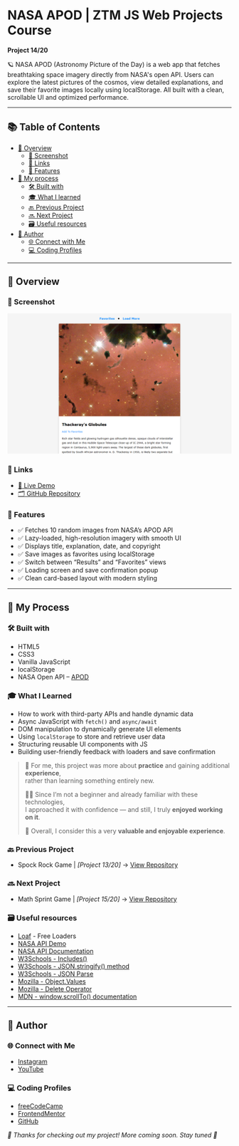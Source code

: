 # NASA APOD | ZTM JS Web Projects Course

**Project 14/20**

🪐 NASA APOD (Astronomy Picture of the Day) is a web app that fetches breathtaking space imagery directly from NASA's open API. Users can explore the latest pictures of the cosmos, view detailed explanations, and save their favorite images locally using localStorage. All built with a clean, scrollable UI and optimized performance.

---

## 📚 Table of Contents

- [🔎 Overview](#-overview)
  - [📸 Screenshot](#-screenshot)
  - [🔗 Links](#-links)
  - [📌 Features](#-features)
- [🧠 My process](#-my-process)
  - [🛠️ Built with](#️-built-with)
  - [🎓 What I learned](#-what-i-learned)
  - [🔙 Previous Project](#-previous-project)
  - [🔜 Next Project](#-next-project)
  - [🗃️ Useful resources](#️-useful-resources)
- [👤 Author](#-author)
  - [🌐 Connect with Me](#-connect-with-me)
  - [💻 Coding Profiles](#-coding-profiles)

---

## 🔎 Overview

### 📸 Screenshot

![Live Preview Screenshot](./assets/screenshot.jpg)

### 🔗 Links

 - [🔴 Live Demo](https://dalascript.github.io/nasa-apod/)
 - [🗂️ GitHub Repository](https://github.com/DalaScript/nasa-apod)

### 📌 Features

 - ✅ Fetches 10 random images from NASA’s APOD API
 - ✅ Lazy-loaded, high-resolution imagery with smooth UI
 - ✅ Displays title, explanation, date, and copyright
 - ✅ Save images as favorites using localStorage
 - ✅ Switch between “Results” and “Favorites” views
 - ✅ Loading screen and save confirmation popup
 - ✅ Clean card-based layout with modern styling

---

## 🧠 My Process

### 🛠️ Built with

 - HTML5
 - CSS3
 - Vanilla JavaScript
 - localStorage
 - NASA Open API – [APOD](https://api.nasa.gov/)

### 🎓 What I Learned

 - How to work with third-party APIs and handle dynamic data
 - Async JavaScript with `fetch()` and `async/await`
 - DOM manipulation to dynamically generate UI elements
 - Using `localStorage` to store and retrieve user data
 - Structuring reusable UI components with JS
 - Building user-friendly feedback with loaders and save confirmation

  > 🚀 For me, this project was more about **practice** and gaining additional **experience**,  
  > rather than learning something entirely new.  
  >  
  > 👨‍💻 Since I’m not a beginner and already familiar with these technologies,  
  > I approached it with confidence — and still, I truly **enjoyed working on it**.  
  >  
  > 🎯 Overall, I consider this a very **valuable and enjoyable experience**.

### 🔙 Previous Project

 - Spock Rock Game | *[Project 13/20]* → [View Repository](https://github.com/DalaScript/spock-rock-game)

### 🔜 Next Project

 - Math Sprint Game | *[Project 15/20]* → [View Repository](https://github.com/DalaScript/math-sprint-game)

### 🗃️ Useful resources

 - [Loaf](https://getloaf.io/) - Free Loaders
 - [NASA API Demo](https://api.nasa.gov/planetary/apod?api_key=DEMO_KEY)
 - [NASA API Documentation](https://api.nasa.gov/)
 - [W3Schools - Includes()](https://www.w3schools.com/jsref/jsref_includes.asp)
 - [W3Schools - JSON.stringify() method](https://www.w3schools.com/js/js_json_stringify.asp)
 - [W3Schools - JSON Parse](https://www.w3schools.com/js/js_json_parse.asp)
 - [Mozilla - Object.Values](https://developer.mozilla.org/en-US/docs/Web/JavaScript/Reference/Global_Objects/Object/values)
 - [Mozilla - Delete Operator](https://developer.mozilla.org/en-US/docs/Web/JavaScript/Reference/Operators/delete)
 - [MDN - window.scrollTo() documentation](https://developer.mozilla.org/en-US/docs/Web/API/Window/scrollTo)

---

## 👤 Author

### 🌐 Connect with Me

 - [Instagram](https://www.instagram.com/DalaScript)
 - [YouTube](https://www.youtube.com/@DalaScript)

### 💻 Coding Profiles

 - [freeCodeCamp](https://www.freecodecamp.org/DalaScript)
 - [FrontendMentor](https://www.frontendmentor.io/profile/DalaScript)
 - [GitHub](https://github.com/DalaScript)

*🙌 Thanks for checking out my project! More coming soon. Stay tuned 🚀*